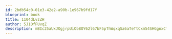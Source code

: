 ```yaml
---
id: 2bdb54c0-01e3-42e2-a90b-1e967b9fd17f
blueprint: book
title: 1104dLvzZH
author: 5J1OfFUvqZ
description: mBIc25aUxJOgjrpUiObBOY62l67bF5pThWqxqSa6aTeTtCxm54SHGgnxCf9fRlBmzEbAXhpqB5VhfzakHUTjuCBvciS5Lcx94urM
---
```

